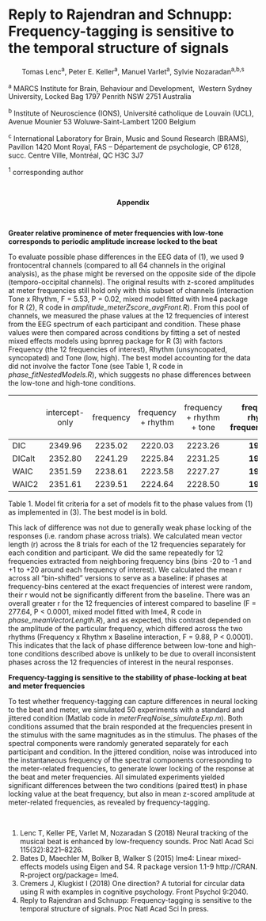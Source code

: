 
# Reply to Rajendran and Schnupp: Frequency-tagging is sensitive to the temporal structure of signals<p align="center">Tomas Lenc<sup>a</sup>, Peter E. Keller<sup>a</sup>, Manuel Varlet<sup>a</sup>, Sylvie Nozaradan<sup>a,b,s</sup></p>
<sup>a</sup> MARCS Institute for Brain, Behaviour and Development,  Western Sydney University, Locked Bag 1797 Penrith NSW 2751 Australia 
<sup>b</sup> Institute of Neuroscience (IONS), Université catholique de Louvain (UCL), Avenue Mounier 53 Woluwe-Saint-Lambert 1200 Belgium <sup>c</sup> International Laboratory for Brain, Music and Sound Research (BRAMS), Pavillon 1420 Mont Royal, FAS – Département de psychologie, CP 6128, succ. Centre Ville, Montréal, QC H3C 3J7 <sup>1</sup> corresponding author&nbsp;  __<p align="center">Appendix</p>__

&nbsp;  
<b>Greater relative prominence of meter frequencies with low-tone corresponds to periodic amplitude increase locked to the beat</b>

To evaluate possible phase differences in the EEG data of (1), we used 9 frontocentral channels (compared to all 64 channels in the original analysis), as the phase might be reversed on the opposite side of the dipole (temporo-occipital channels). The original results with z-scored amplitudes at meter frequencies still hold only with this subset of channels (interaction Tone x Rhythm, F = 5.53, P = 0.02, mixed model fitted with lme4 package for R (2), R code in *amplitude\_meterZscore\_avgFront.R*). From this pool of channels, we measured the phase values at the 12 frequencies of interest from the EEG spectrum of each participant and condition. These phase values were then compared across conditions by fitting a set of nested mixed effects models using bpnreg package for R (3) with factors Frequency (the 12 frequencies of interest), Rhythm (unsyncopated, syncopated) and Tone (low, high). The best model accounting for the data did not involve the factor Tone (see Table 1, R code in *phase\_fitNestedModels.R*), which suggests no phase differences between the low-tone and high-tone conditions. 

|       | <span style="font-weight:normal">intercept-only</span> | <span style="font-weight:normal">frequency</span> | <span style="font-weight:normal">frequency + rhythm</span> | <span style="font-weight:normal">frequency + rhythm + tone</span> | frequency + rhythm + frequency:rhythm | <span style="font-weight:normal">frequency + rhythm + frequency:rhythm + frequency:tone</span> | <span style="font-weight:normal">frequency + rhythm + frequency:rhythm + rhythm:tone</span> | <span style="font-weight:normal">full model</span> |
|:------|:--------------:|:---------:|:------------------:|:-------------------------:|:-------------------------------------:|:------------------------------------------------------:|:---------------------------------------------------:|:----------:|
|DIC    |    2349.96     |  2235.02  |      2220.03       |          2223.26          |                **1926.28**                |                        1944.99                         |                       1930.97                       |  1955.79   |
|DICalt |    2352.80     |  2241.29  |      2225.84       |          2231.25          |                **1945.53**                |                        1969.91                         |                       1950.72                       |  2005.86   |
|WAIC   |    2351.59     |  2238.61  |      2223.58       |          2227.27          |                **1934.86**                |                        1956.06                         |                       1940.69                       |  1979.05   |
|WAIC2  |    2351.61     |  2239.51  |      2224.64       |          2228.50          |                **1939.13**                |                        1964.98                         |                       1945.54                       |  1995.33   |

Table 1. Model fit criteria for a set of models fit to the phase values from (1) as implemented in (3). The best model is in bold.


This lack of difference was not due to generally weak phase locking of the responses (i.e. random phase across trials). We calculated mean vector length (r) across the 8 trials for each of the 12 frequencies separately for each condition and participant. We did the same repeatedly for 12 frequencies extracted from neighboring frequency bins (bins -20 to -1 and +1 to +20 around each frequency of interest). We calculated the mean r across all “bin-shifted” versions to serve as a baseline: if phases at frequency-bins centered at the exact frequencies of interest were random, their r would not be significantly different from the baseline. There was an overall greater r for the 12 frequencies of interest compared to baseline (F = 277.64, P < 0.0001, mixed model fitted with lme4, R code in *phase\_meanVectorLength.R*), and as expected, this contrast depended on the amplitude of the particular frequency, which differed across the two rhythms (Frequency x Rhythm x Baseline interaction, F = 9.88, P < 0.0001). This indicates that the lack of phase difference between low-tone and high-tone conditions described above is unlikely to be due to overall inconsistent phases across the 12 frequencies of interest in the neural responses. 


<b>Frequency-tagging is sensitive to the stability of phase-locking at beat and meter frequencies</b>

To test whether frequency-tagging can capture differences in neural locking to the beat and meter, we simulated 50 experiments with a standard and jittered condition (Matlab code in *meterFreqNoise\_simulateExp.m*). Both conditions assumed that the brain responded at the frequencies present in the stimulus with the same magnitudes as in the stimulus. The phases of the spectral components were randomly generated separately for each participant and condition. In the jittered condition, noise was introduced into the instantaneous frequency of the spectral components corresponding to the meter-related frequencies, to generate lower locking of the response at the beat and meter frequencies. All simulated experiments yielded significant differences between the two conditions (paired ttest) in phase locking value at the beat frequency, but also in mean z-scored amplitude at meter-related frequencies, as revealed by frequency-tagging. 


&nbsp;  

1. 	Lenc T, Keller PE, Varlet M, Nozaradan S (2018) Neural tracking of the musical beat is enhanced by low-frequency sounds. Proc Natl Acad Sci 115(32):8221–8226.2. 	Bates D, Maechler M, Bolker B, Walker S (2015) lme4: Linear mixed-effects models using Eigen and S4. R package version 1.1-9 http://CRAN. R-project org/package= lme4.3. 	Cremers J, Klugkist I (2018) One direction? A tutorial for circular data using R with examples in cognitive psychology. Front Psychol 9:2040.4.	Reply to Rajendran and Schnupp: Frequency-tagging is sensitive to the temporal structure of signals. Proc Natl Acad Sci In press.